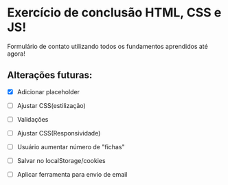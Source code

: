 # Exercício de conclusão HTML, CSS e JS!
Formulário de contato utilizando todos os fundamentos aprendidos até agora!

## Alterações futuras:
 - [X] Adicionar placeholder

 - [ ] Ajustar CSS(estilização)

 - [ ] Validações

 - [ ] Ajustar CSS(Responsividade)

 - [ ] Usuário aumentar número de "fichas"
 
 - [ ] Salvar no localStorage/cookies

 - [ ] Aplicar ferramenta para envio de email
